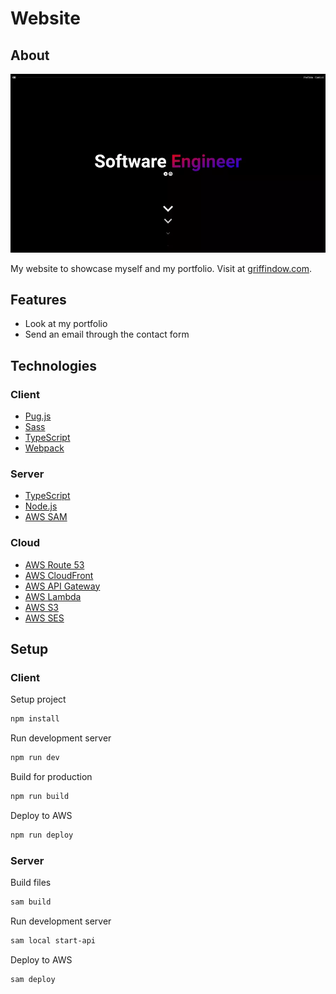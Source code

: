 # Website

## About

![Website Screenshot](./screenshot.webp)

My website to showcase myself and my portfolio. Visit at [griffindow.com](https://griffindow.com/).

## Features

- Look at my portfolio
- Send an email through the contact form

## Technologies

### Client

- [Pug.js](https://pugjs.org/)
- [Sass](https://sass-lang.com/)
- [TypeScript](https://www.typescriptlang.org/)
- [Webpack](https://webpack.js.org/)

### Server

- [TypeScript](https://www.typescriptlang.org/)
- [Node.js](https://nodejs.org/)
- [AWS SAM](https://aws.amazon.com/serverless/sam/)

### Cloud

- [AWS Route 53](https://aws.amazon.com/route53/)
- [AWS CloudFront](https://aws.amazon.com/cloudfront/)
- [AWS API Gateway](https://aws.amazon.com/api-gateway/)
- [AWS Lambda](https://aws.amazon.com/lambda/)
- [AWS S3](https://aws.amazon.com/s3/)
- [AWS SES](https://aws.amazon.com/ses/)

## Setup

### Client

Setup project

```bash
npm install
```

Run development server

```bash
npm run dev
```

Build for production

```bash
npm run build
```

Deploy to AWS

```bash
npm run deploy
```

### Server

Build files

```bash
sam build
```

Run development server

```bash
sam local start-api
```

Deploy to AWS

```bash
sam deploy
```
